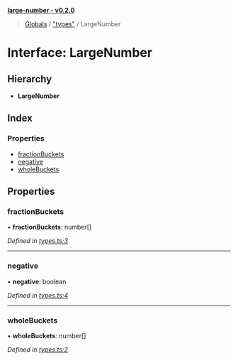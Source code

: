 **[large-number - v0.2.0](../README.md)**

> [Globals](../globals.md) / ["types"](../modules/_types_.md) / LargeNumber

# Interface: LargeNumber

## Hierarchy

* **LargeNumber**

## Index

### Properties

* [fractionBuckets](_types_.largenumber.md#fractionbuckets)
* [negative](_types_.largenumber.md#negative)
* [wholeBuckets](_types_.largenumber.md#wholebuckets)

## Properties

### fractionBuckets

•  **fractionBuckets**: number[]

*Defined in [types.ts:3](https://github.com/zimmed/large-number/blob/4f9d0cf/src/types.ts#L3)*

___

### negative

•  **negative**: boolean

*Defined in [types.ts:4](https://github.com/zimmed/large-number/blob/4f9d0cf/src/types.ts#L4)*

___

### wholeBuckets

•  **wholeBuckets**: number[]

*Defined in [types.ts:2](https://github.com/zimmed/large-number/blob/4f9d0cf/src/types.ts#L2)*
